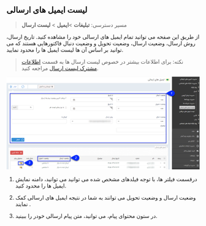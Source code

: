 ﻿## لیست ایمیل ‌های ارسالی

> مسیر دسترسی:  **تبلیغات** >**ایمیل** > **لیست ارسال**

 از طریق این صفحه می توانید  تمام ایمیل های ارسالی خود را مشاهده کنید. تاریخ ارسال، روش ارسال، وضعیت ارسال، وضعیت تحویل و وضعیت دنبال فاکتورهایی هستند که می توانید بر اساس آن ها لیست ایمیل ها را محدود نمایید.

> نکته: برای اطلاعات بیشتر در خصوص لیست ارسال ها به قسمت  [اطلاعات مشترک لیست ارسال](https://github.com/1stco/PayamGostarDocs/blob/master/help2.5.4/Marketing/sms/Send-ist/moshtarake-liste-ersal.md) مراجعه کنید.

![](advertising-sendingmaillist.png)

1. درقسمت فیلتر ها، با توجه فیلدهای مشخص شده می توانید می توانید، دامنه نمایش ایمیل ها را محدود کنید.

2. وضعیت ارسال و وضعیت تحویل می توانند به شما در نتیجه ایمیل های ارسالی کمک نمایند .

3. در ستون محتوای پیام، می توانید، متن پیام ارسالی خودر را ببینید.



